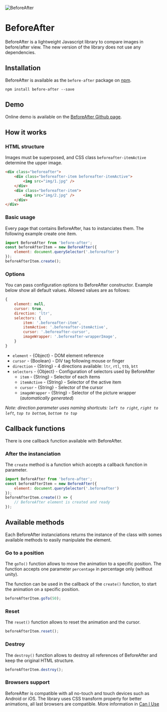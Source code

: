 ![BeforeAfter](https://img.shields.io/badge/BeforeAfter-v2.0.4-b8e986.svg?style=flat-square)

# BeforeAfter

BeforeAfter is a lightweight Javascript library to compare images in before/after view. The new version of the library does not use any dependencies.

## Installation

BeforeAfter is available as the `before-after` package on <a href="https://www.npmjs.com/package/before-after" title="npm before-after">npm</a>.

```
npm install before-after --save
```

## Demo

Online demo is available on the <a href="https://yoriiis.github.io/before-after.js/" title="BeforeAfter Github page" target="_blank">BeforeAfter Github page</a>.

## How it works

### HTML structure

Images must be superposed, and CSS class `beforeafter-itemActive` determine the upper image.

```html
<div class="beforeafter">
    <div class="beforeafter-item beforeafter-itemActive">
        <img src="img/1.jpg" />
    </div>
    <div class="beforeafter-item">
        <img src="img/2.jpg" />
    </div>
</div>
```

### Basic usage

Every page that contains BeforeAfter, has to instanciates them. The following example create one item.

```javascript
import BeforeAfter from 'before-after';
const beforeAfterItem = new BeforeAfter({
    element: document.querySelector('.beforeafter')
});
beforeAfterItem.create();
```

### Options

You can pass configuration options to BeforeAfter constructor. Example below show all default values. Allowed values are as follows:

```javascript
{
    element: null,
    cursor: true,
    direction: 'ltr',
    selectors: {
        item: '.beforeafter-item',
        itemActive: '.beforeafter-itemActive',
        cursor: '.beforeafter-cursor',
        imageWrapper: '.beforeafter-wrapperImage',
    }
}
```

* `element` - {Object} - DOM element reference
* `cursor` - {Boolean} - DIV tag following mouse or finger
* `direction` - {String} - 4 directions available: `ltr`, `rtl`, `ttb`, `btt`
* `selectors` - {Object} - Configuration of selectors used by BeforeAfter
    * `item` - {String} - Selector of each items
    * `itemActive` - {String} - Selector of the active item
    * `cursor` - {String} - Selector of the cursor
    * `imageWrapper` - {String} - Selector of the picture wrapper (_automatically generated_)

_Note: direction parameter uses naming shortcuts: `left to right`, `right to left`, `top to bottom`,  `bottom to top`_

## Callback functions

There is one callback function available with BeforeAfter.

### After the instanciation

The `create` method is a function which accepts a callback function in parameter.

```javascript
import BeforeAfter from 'before-after';
const beforeAfterItem = new BeforeAfter({
    element: document.querySelector('.beforeafter')
});
beforeAfterItem.create(() => {
    // BeforeAfter element is created and ready
});
```

## Available methods

Each BeforeAfter instanciations returns the instance of the class with somes available methods to easily manipulate the element.

### Go to a position

The `goTo()` function allows to move the animation to a specific position. The function accepts one parameter `percentage` in percentage only (without unity).

The function can be used in the callback of the `create()` function, to start the animation on a specific position.

```javascript
beforeAfterItem.goTo(50);
```

### Reset

The `reset()` function allows to reset the animation and the cursor.

```javascript
beforeAfterItem.reset();
```

### Destroy

The `destroy()` function allows to destroy all references of BeforeAfter and keep the original HTML structure.

```javascript
beforeAfterItem.destroy();
```

### Browsers support

BeforeAfter is compatible with all no-touch and touch devices such as Android or iOS. The library uses CSS transform property for better animations, all last browsers are compatible. More information in <a href="https://caniuse.com/#search=transform" title="Can I Use" target="_blank">Can I Use</a>
